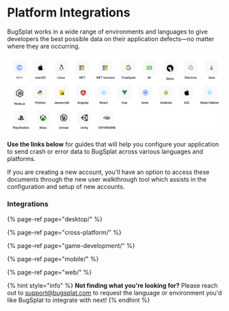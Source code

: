 # Platform Integrations

BugSplat works in a wide range of environments and languages to give developers the best possible data on their application defects—no matter where they are occurring. 

![Click below to go to platform specific docs](../../../.gitbook/assets/screen-shot-2021-09-02-at-5.38.59-pm.png)

**Use the links below** for guides that will help you configure your application to send crash or error data to BugSplat across various languages and platforms.

If you are creating a new account, you'll have an option to access these documents through the new user walkthrough tool which assists in the configuration and setup of new accounts. 

### Integrations 

{% page-ref page="desktop/" %}

{% page-ref page="cross-platform/" %}

{% page-ref page="game-development/" %}

{% page-ref page="mobile/" %}

{% page-ref page="web/" %}



{% hint style="info" %}
**Not finding what you're looking for?**  Please reach out to [support@bugsplat.com](mailto:support@bugsplat.com) to request the language or environment you'd like BugSplat to integrate with next!
{% endhint %}

